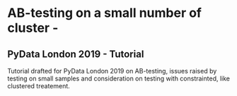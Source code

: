 # AB-testing on a small number of cluster - 
## PyData London 2019 - Tutorial

Tutorial drafted for PyData London 2019 on AB-testing, issues raised by testing on small samples and consideration on testing with constrainted, like clustered treatement.

